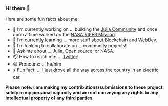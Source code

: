 ### Hi there 👋

<!--
**logankilpatrick/logankilpatrick** is a ✨ _special_ ✨ repository because its `README.md` (this file) appears on your GitHub profile.
-->
Here are some fun facts about me:

- 🔭 I’m currently working on ... building the [Julia Community](https://julialang.org/community/) and once upon a time worked on the [NASA VIPER Mission](https://www.nasa.gov/feature/new-viper-lunar-rover-to-map-water-ice-on-the-moon/). 
- 🌱 I’m currently learning ... more stuff about Blockchain and WebDev. 
- 👯 I’m looking to collaborate on ... community projects! 
- 💬 Ask me about ... Julia, Open source, or NASA. 
- 📫 How to reach me: ... [Twitter](https://twitter.com/OfficialLoganK)! 
- 😄 Pronouns: ... he/him
- ⚡ Fun fact: ... I just drove all the way across the country in an electric car.

__Please note: I am making my contributions/submissions to these project solely in my personal capacity and am not conveying any rights to any intellectual property of any third parties.__
